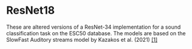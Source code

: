 # ResNet18

These are altered versions of a ResNet-34 implementation for a sound classification task on the ESC50 database. The models are based on the SlowFast Auditory streams model by Kazakos et al. (2021) [[1]](#1)





